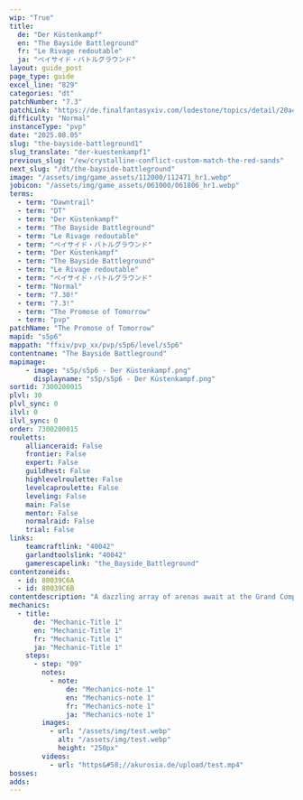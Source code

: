 ```yaml
---
wip: "True"
title:
  de: "Der Küstenkampf"
  en: "The Bayside Battleground"
  fr: "Le Rivage redoutable"
  ja: "ベイサイド・バトルグラウンド"
layout: guide_post
page_type: guide
excel_line: "829"
categories: "dt"
patchNumber: "7.3"
patchLink: "https://de.finalfantasyxiv.com/lodestone/topics/detail/20a4ee7db3718a9ad232eb88b46812d27d717996"
difficulty: "Normal"
instanceType: "pvp"
date: "2025.08.05"
slug: "the-bayside-battleground1"
slug_translate: "der-kuestenkampf1"
previous_slug: "/ew/crystalline-conflict-custom-match-the-red-sands"
next_slug: "/dt/the-bayside-battleground"
image: "/assets/img/game_assets/112000/112471_hr1.webp"
jobicon: "/assets/img/game_assets/061000/061806_hr1.webp"
terms:
  - term: "Dawntrail"
  - term: "DT"
  - term: "Der Küstenkampf"
  - term: "The Bayside Battleground"
  - term: "Le Rivage redoutable"
  - term: "ベイサイド・バトルグラウンド"
  - term: "Der Küstenkampf"
  - term: "The Bayside Battleground"
  - term: "Le Rivage redoutable"
  - term: "ベイサイド・バトルグラウンド"
  - term: "Normal"
  - term: "7.30!"
  - term: "7.3!"
  - term: "The Promose of Tomorrow"
  - term: "pvp"
patchName: "The Promose of Tomorrow"
mapid: "s5p6"
mappath: "ffxiv/pvp_xx/pvp/s5p6/level/s5p6"
contentname: "The Bayside Battleground"
mapimage:
    - image: "s5p/s5p6 - Der Küstenkampf.png"
      displayname: "s5p/s5p6 - Der Küstenkampf.png"
sortid: 7300200015
plvl: 30
plvl_sync: 0
ilvl: 0
ilvl_sync: 0
order: 7300200015
rouletts:
    allianceraid: False
    frontier: False
    expert: False
    guildhest: False
    highlevelroulette: False
    levelcaproulette: False
    leveling: False
    main: False
    mentor: False
    normalraid: False
    trial: False
links:
    teamcraftlink: "40042"
    garlandtoolslink: "40042"
    gamerescapelink: "the_Bayside_Battleground"
contentzoneids:
  - id: 80039C6A
  - id: 80039C6B
contentdescription: "A dazzling array of arenas await at the Grand Companies' glamour-woven tactical training grounds. Designed with adventurers in mind, these strategic confrontations of but few competitors make for a thrilling challenge for newcome pups and Wolves' Den regulars alike.<br/><br/>At the end of the crystal line, who will stand victorious? Will it be you?<br/><br/>※Match results will affect Rising Stars and Crystal Credit.<br/>※Players with comparable PvP tiers and risers will be matched with one another.<br/>※Parties will be sorted by role, tier, riser, and credit to ensure relatively equal averages."
mechanics:
  - title:
      de: "Mechanic-Title 1"
      en: "Mechanic-Title 1"
      fr: "Mechanic-Title 1"
      ja: "Mechanic-Title 1"
    steps:
      - step: "09"
        notes:
          - note:
              de: "Mechanics-note 1"
              en: "Mechanics-note 1"
              fr: "Mechanics-note 1"
              ja: "Mechanics-note 1"
        images:
          - url: "/assets/img/test.webp"
            alt: "/assets/img/test.webp"
            height: "250px"
        videos:
          - url: "https&#58;//akurosia.de/upload/test.mp4"
bosses:
adds:
---
```

